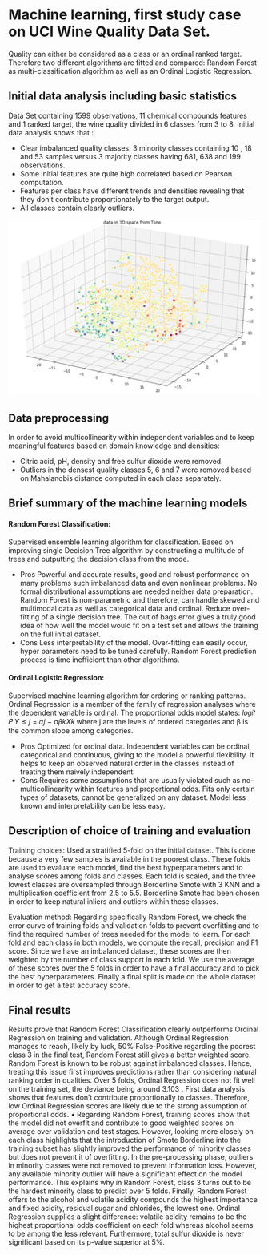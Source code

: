 # Machine learning, first study case on UCI Wine Quality Data Set.
Quality can either be considered as a class or an ordinal ranked target. Therefore two different algorithms are fitted and compared: Random Forest as multi-classification algorithm as well as an Ordinal Logistic Regression.

## Initial data analysis including basic statistics
Data Set containing 1599 observations, 11 chemical compounds features and 1 ranked target, the wine quality divided in 6 classes from 3 to 8.
Initial data analysis shows that :
  - Clear imbalanced quality classes: 3 minority classes containing 10 , 18 and 53 samples versus 3 majority classes having 681, 638 and 199 observations.
  - Some initial features are quite high correlated based on Pearson computation.
  - Features per class have different trends and densities revealing that they don’t contribute proportionately to the target output.
  - All classes contain clearly outliers.
  
 ![tsne](tsne.PNG)
 
 ## Data preprocessing
 In order to avoid multicollinearity within independent variables and to keep meaningful features based on domain knowledge and densities:    
 - Citric acid, pH, density and free sulfur dioxide were removed. 
 - Outliers in the densest quality classes 5, 6 and 7 were removed based on Mahalanobis distance computed in each class separately.
   
 ## Brief summary of the machine learning models
 
#### Random Forest Classification:
Supervised ensemble learning algorithm for classification.
Based on improving single Decision Tree algorithm by constructing a multitude of trees and outputting the decision class from the mode.
- Pros 
Powerful and accurate results, good and robust performance on many problems such imbalanced data and even nonlinear problems.
No formal distributional assumptions are needed neither data preparation. Random Forest is non-parametric and therefore, can handle skewed and multimodal data as well as categorical data and ordinal. 
Reduce over-fitting of a single decision tree.
The out of bags error gives a truly good idea of how well the model would fit on a test set and allows the training on the full initial dataset. 
- Cons 
Less interpretability of the model. 
Over-fitting can easily occur, hyper parameters need to be tuned carefully. 
Random Forest prediction process is time inefficient than other algorithms.

#### Ordinal Logistic Regression:
Supervised machine learning algorithm for ordering or ranking patterns. 
Ordinal Regression is a member of the family of regression analyses where the dependent variable is ordinal. 
The proportional odds model states: 𝑙𝑜𝑔𝑖𝑡 𝑃 𝑌 ≤ 𝑗 = 𝛼𝑗 − σ𝛽𝑘𝑋𝑘 where j are the levels of ordered categories and β is the common slope among categories.
- Pros 
Optimized for ordinal data. 
Independent variables can be ordinal, categorical and continuous, giving to the model a powerful flexibility. 
It helps to keep an observed natural order in the classes instead of treating them naively independent.
- Cons 
Requires some assumptions that are usually violated such as no-multicollinearity within features and proportional odds. 
Fits only certain types of datasets, cannot be generalized on any dataset. 
Model less known and interpretability can be less easy.

## Description of choice of training and evaluation
Training choices: Used a stratified 5-fold on the initial dataset. This is done because a very few samples is available in the poorest class. These folds are used to evaluate each model, find the best hyperparameters and to analyse scores among folds and classes. Each fold is scaled, and the three lowest classes are oversampled through Borderline Smote with 3 KNN and a multiplication coefficient from 2.5 to 5.5. Borderline Smote had been chosen in order to keep natural inliers and outliers within these classes. 

Evaluation method: Regarding specifically Random Forest, we check the error curve of training folds and validation folds to prevent overfitting and to find the required number of trees needed for the model to learn. For each fold and each class in both models, we compute the recall, precision and F1 score. Since we have an imbalanced dataset, these scores are then weighted by the number of class support in each fold. We use the average of these scores over the 5 folds in order to have a final accuracy and to pick the best hyperparameters. Finally a final split is made on the whole dataset in order to get a test accuracy score.

## Final results
Results prove that Random Forest Classification clearly outperforms Ordinal Regression on training and validation. Although Ordinal Regression manages to reach, likely by luck, 50% False-Positive regarding the poorest class 3 in the final test, Random Forest still gives a better weighted score.
Random Forest is known to be robust against imbalanced classes. Hence, treating this issue first improves predictions rather than considering natural ranking order in qualities.
Over 5 folds, Ordinal Regression does not fit well on the training set, the deviance being around 3.103 . First data analysis shows that features don’t contribute proportionally to classes. Therefore, low Ordinal Regression scores are likely due to the strong assumption of proportional odds. • Regarding Random Forest, training scores show that the model did not overfit and contribute to good weighted scores on average over validation and test stages. However, looking more closely on each class highlights that the introduction of Smote Borderline into the training subset has slightly improved the performance of minority classes but does not prevent it of overfitting.
In the pre-processing phase, outliers in minority classes were not removed to prevent information loss. However, any available minority outlier will have a significant effect on the model performance. This explains why in Random Forest, class 3 turns out to be the hardest minority class to predict over 5 folds. 
Finally, Random Forest offers to the alcohol and volatile acidity compounds the highest importance and fixed acidity, residual sugar and chlorides, the lowest one. Ordinal Regression supplies a slight difference: volatile acidity remains to be the highest proportional odds coefficient on each fold whereas alcohol seems to be among the less relevant. Furthermore, total sulfur dioxide is never significant based on its p-value superior at 5%.
   

